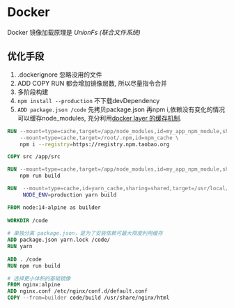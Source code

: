 # Docker

Docker 镜像加载原理是  *UnionFs (联合文件系统)*

## 优化手段

1. .dockerignore 忽略没用的文件
2. ADD COPY RUN 都会增加镜像层数, 所以尽量指令合并
3. 多阶段构建
4. `npm install --production` 不下载devDependency
5. `ADD package.json /code` 先拷贝package.json 再npm i,依赖没有变化的情况可以缓存node_modules, 充分利用[docker layer 的缓存机制](https://docs.docker.com/develop/develop-images/dockerfile_best-practices/#leverage-build-cache).

```dockerfile
RUN --mount=type=cache,target=/app/node_modules,id=my_app_npm_module,sharing=locked \
    --mount=type=cache,target=/root/.npm,id=npm_cache \
    npm i --registry=https://registry.npm.taobao.org

COPY src /app/src

RUN --mount=type=cache,target=/app/node_modules,id=my_app_npm_module,sharing=locked \
    npm run build

RUN  --mount=type=cache,id=yarn_cache,sharing=shared,target=/usr/local/share/.cache \
     NODE_ENV=production yarn build
```

```dockerfile
FROM node:14-alpine as builder
 
WORKDIR /code
 
# 单独分离 package.json，是为了安装依赖可最大限度利用缓存
ADD package.json yarn.lock /code/
RUN yarn
 
ADD . /code
RUN npm run build

# 选择更小体积的基础镜像
FROM nginx:alpine
ADD nginx.conf /etc/nginx/conf.d/default.conf
COPY --from=builder code/build /usr/share/nginx/html
```
